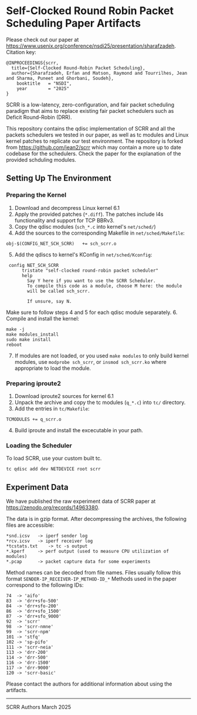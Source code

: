 Self-Clocked Round Robin Packet Scheduling Paper Artifacts
==============================================

Please check out our paper at https://www.usenix.org/conference/nsdi25/presentation/sharafzadeh.
Citation key:
```
@INPROCEEDINGS{scrr,
  title={Self-Clocked Round-Robin Packet Scheduling},
  author={Sharafzadeh, Erfan and Matson, Raymond and Tourrilhes, Jean and Sharma, Puneet and Ghorbani, Soudeh},
    booktitle   = "NSDI",
    year        = "2025"
}
```

SCRR is a low-latency, zero-configuration, and fair packet scheduling paradigm that aims to replace existing fair packet schedulers such as Deficit Round-Robin (DRR).

This repository contains the qdisc implementation of SCRR and all the packets schedulers we tested in our paper, as well as tc modules and Linux kernel patches to replicate our test environment. The repository is forked from https://github.com/jean2/scrr which may contain a more up to date codebase for the schedulers. Check the paper for the explanation of the provided schduling modules.

## Setting Up The Environment

### Preparing the Kernel
1. Download and decompress Linux kernel 6.1
2. Apply the provided patches (`*.diff`). The patches include l4s functionality and support for TCP BBRv3.
3. Copy the qdisc modules (`sch_*.c` into kernel's `net/sched/`)
4. Add the sources to the corresponding Makefile in `net/sched/Makefile`:
```
obj-$(CONFIG_NET_SCH_SCRR)   += sch_scrr.o
``` 
5. Add the qdiscs to kernel's KConfig in `net/sched/Kconfig`:
```
 config NET_SCH_SCRR
      tristate "self-clocked round-robin packet scheduler"
      help
        Say Y here if you want to use the SCRR Scheduler.
        To compile this code as a module, choose M here: the module
        will be called sch_scrr.
 
        If unsure, say N.
 ```
 Make sure to follow steps 4 and 5 for each qdisc module separately.
6. Compile and install the kernel:
```
make -j
make modules_install
sudo make install
reboot
```

7. If modules are not loaded, or you used `make modules` to only build kernel modules, use `modprobe sch_scrr`, or `insmod sch_scrr.ko` where appropriate to load the module.

### Preparing iproute2
1. Download iproute2 sources for kernel 6.1
2. Unpack the archive and copy the tc modules (`q_*.c`) into `tc/` directory.
3. Add the entries in `tc/Makefile`:
```
TCMODULES += q_scrr.o
```
4. Build iproute and install the excecutable in your path.

### Loading the Scheduler
To load SCRR, use your custom built tc. 
```
tc qdisc add dev NETDEVICE root scrr
```

## Experiment Data
We have published the raw experiment data of SCRR paper at https://zenodo.org/records/14963380.

The data is in gzip format. After decompressing the archives, the following files are accessible:
```
*snd.icsv   -> iperf sender log
*rcv.icsv   -> iperf receiver log
*tcstats.txt    -> tc -s output
*.kperf     -> perf output (used to measure CPU utilization of modules)
*.pcap      -> packet capture data for some experiments
```

Method names can be decoded from file names. Files usually follow this format `SENDER-IP_RECEIVER-IP_METHOD-ID_*`
Methods used in the paper correspond to the following IDs:
```
74  -> 'aifo'
83  -> 'drr+sfo-500'
84  -> 'drr+sfo-200'
86  -> 'drr+sfo_1500'
87  -> 'drr+sfo_9000'
92  -> 'scrr'
98  -> 'scrr-nmne'
99  -> 'scrr-npm'
101 -> 'stfq'
102 -> 'sp-pifo'
111 -> 'scrr-neia'
113 -> 'drr-200'
114 -> 'drr-500'
116 -> 'drr-1500'
117 -> 'drr-9000'
120 -> 'scrr-basic'

```

Please contact the authors for additional information about using the artifacts.

----
SCRR Authors
March 2025
